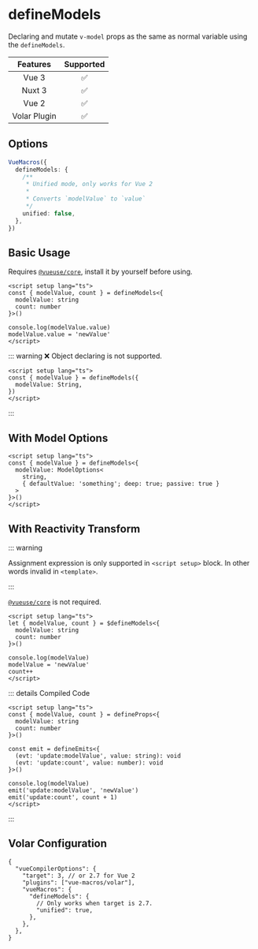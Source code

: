 # defineModels <PackageVersion name="@vue-macros/define-models" />

<StabilityLevel level="stable" />

Declaring and mutate `v-model` props as the same as normal variable using the `defineModels`.

|   Features   |     Supported      |
| :----------: | :----------------: |
|    Vue 3     | :white_check_mark: |
|    Nuxt 3    | :white_check_mark: |
|    Vue 2     | :white_check_mark: |
| Volar Plugin | :white_check_mark: |

## Options

```ts
VueMacros({
  defineModels: {
    /**
     * Unified mode, only works for Vue 2
     *
     * Converts `modelValue` to `value`
     */
    unified: false,
  },
})
```

## Basic Usage

Requires [`@vueuse/core`](https://www.npmjs.com/package/@vueuse/core), install it by yourself before using.

```vue twoslash
<script setup lang="ts">
const { modelValue, count } = defineModels<{
  modelValue: string
  count: number
}>()

console.log(modelValue.value)
modelValue.value = 'newValue'
</script>
```

::: warning ❌ Object declaring is not supported.

```vue
<script setup lang="ts">
const { modelValue } = defineModels({
  modelValue: String,
})
</script>
```

:::

## With Model Options

```vue twoslash 3-6
<script setup lang="ts">
const { modelValue } = defineModels<{
  modelValue: ModelOptions<
    string,
    { defaultValue: 'something'; deep: true; passive: true }
  >
}>()
</script>
```

## With Reactivity Transform

::: warning

Assignment expression is only supported in `<script setup>` block. In other words invalid in `<template>`.

:::

[`@vueuse/core`](https://www.npmjs.com/package/@vueuse/core) is not required.

```vue twoslash {7-9}
<script setup lang="ts">
let { modelValue, count } = $defineModels<{
  modelValue: string
  count: number
}>()

console.log(modelValue)
modelValue = 'newValue'
count++
</script>
```

::: details Compiled Code

```vue twoslash
<script setup lang="ts">
const { modelValue, count } = defineProps<{
  modelValue: string
  count: number
}>()

const emit = defineEmits<{
  (evt: 'update:modelValue', value: string): void
  (evt: 'update:count', value: number): void
}>()

console.log(modelValue)
emit('update:modelValue', 'newValue')
emit('update:count', count + 1)
</script>
```

:::

## Volar Configuration

```jsonc {4,6-9} [tsconfig.json]
{
  "vueCompilerOptions": {
    "target": 3, // or 2.7 for Vue 2
    "plugins": ["vue-macros/volar"],
    "vueMacros": {
      "defineModels": {
        // Only works when target is 2.7.
        "unified": true,
      },
    },
  },
}
```
